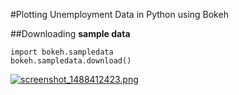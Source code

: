 #Plotting Unemployment Data in Python using Bokeh


##Downloading **sample data**
```
import bokeh.sampledata
bokeh.sampledata.download()
```
[![screenshot_1488412423.png](https://s19.postimg.org/crgmowa43/screenshot_1488412423.png)](https://postimg.org/image/5o8r9a4of/)

